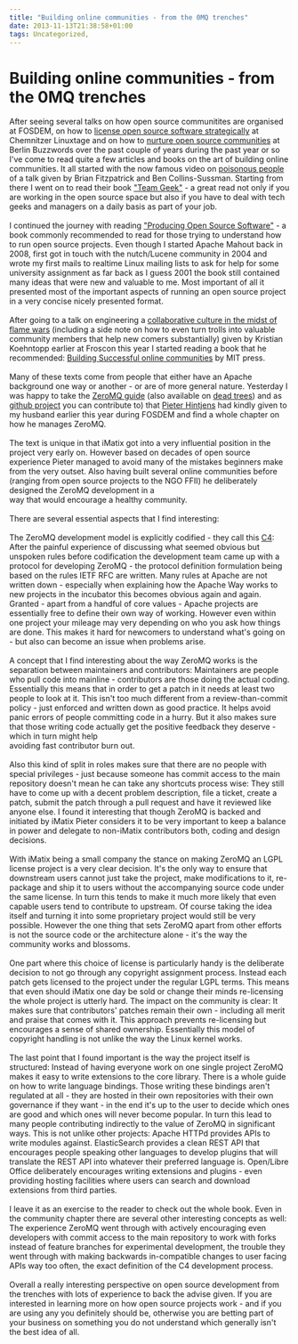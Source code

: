 ```yaml
---
title: "Building online communities - from the 0MQ trenches"
date: 2013-11-13T21:38:58+01:00
tags: Uncategorized,
---
```


# Building online communities - from the 0MQ trenches


After seeing several talks on how open source communitites are organised at FOSDEM, on how to <a 
href="http://chemnitzer.linux-tage.de/2010/vortraege/detail.html?idx=472">license open source software 
strategically</a> at Chemnitzer Linuxtage and on how to <a href="http://vimeo.com/43759727">nurture open source 
communities</a> at Berlin Buzzwords over the past couple of years during the past year or so I've come to read quite a 
few articles and books on the art of building online communities. It all started with the now famous video on <a 
href="http://www.youtube.com/embed/Q52kFL8zVoM">poisonous people</a> of a talk given by Brian Fitzpatrick and Ben 
Collins-Sussman. Starting from there I went on to read their book <a 
href="http://shop.oreilly.com/product/0636920018025.do">"Team Geek"</a> - a great read not only if you are working in 
the open source space but also if you have to deal with tech geeks and managers on a daily basis as part of your 
job.<br><br>I continued the journey with reading <a href="http://producingoss.com/en/producingoss.html">"Producing Open 
Source Software"</a> - a book commonly recommended to read for those trying to understand how to run open source 
projects. Even though I started Apache Mahout back in 2008, first got in touch with the nutch/Lucene community in 2004 
and wrote my first mails to realtime Linux mailing lists to ask for help for some university assignment as far back as 
I guess 2001 the book still contained many ideas that were new and valuable to me. Most important of all it presented 
most of the important aspects of running an open source project in a very concise nicely presented format.<br><br>After 
going to a talk on engineering a <a href="http://programm.froscon.org/2013/events/1296.html">collaborative culture in 
the midst of flame wars</a> (including a side note on how to even turn trolls into valuable community members that help 
new comers substantially) given by Kristian Koehntopp earlier at Froscon this year I started reading a book that he 
recommended: <a href="http://mitpress.mit.edu/books/building-successful-online-communities">Building Successful online 
communities</a> by MIT press.<br><br>Many of these texts come from people that either have an Apache background one way 
or another - or are of more general nature. Yesterday I was happy to take the <a 
href="http://zguide.zeromq.org/page:all">ZeroMQ guide</a> (also available on <a 
href="http://shop.oreilly.com/product/0636920026136.do">dead trees</a>) and as <a 
href="https://github.com/imatix/zguide">github project</a> you can contribute to) that <a 
href="http://en.wikipedia.org/wiki/Pieter_Hintjens">Pieter Hintjens</a> had kindly given to my husband earlier this 
year during FOSDEM and find a whole chapter on how he manages ZeroMQ.<br><br>The text is unique in that iMatix got into 
a very influential position in the project very early on. However based on decades of open source experience Pieter 
managed to avoid many of the mistakes beginners make from the very outset. Also having built several online communities 
before (ranging from open source projects to the NGO FFII) he deliberately designed the ZeroMQ development in a<br>way 
that would encourage a healthy community.<br><br>There are several essential aspects that I find interesting: 
<br><br>The ZeroMQ development model is explicitly codified - they call this <a 
href="http://rfc.zeromq.org/spec:16">C4</a>: After the painful experience of discussing what seemed obvious but 
unspoken rules before codification the development team came up with a protocol for developing ZeroMQ - the protocol 
definition formulation being based on the rules IETF RFC are written. Many rules at Apache are not written down - 
especially when explaining how the Apache Way works to new projects in the incubator this becomes obvious again and 
again. Granted - apart from a handful of core values - Apache projects are essentially free to define their own way of 
working.  However even within one project your mileage may very depending on who you ask how things are done. This 
makes it hard for newcomers to understand what's going on - but also can become an issue when problems arise.<br><br>A 
concept that I find interesting about the way ZeroMQ works is the separation between maintainers and contributors: 
Maintainers are people who pull code into mainline - contributors are those doing the actual coding. Essentially this 
means that in order to get a patch in it needs at least two people to look at it. This isn't too much different from a 
review-than-commit policy - just enforced and written down as good practice. It helps avoid panic errors of people 
committing code in a hurry. But it also makes sure that those writing code actually get the positive feedback they 
deserve - which in turn might help<br>avoiding fast contributor burn out.<br><br>Also this kind of split in roles makes 
sure that there are no people with special privileges - just because someone has commit access to the main repository 
doesn't mean he can take any shortcuts process wise: They still have to come up with a decent problem description, file 
a ticket, create a patch, submit the patch through a pull request and have it reviewed like anyone else. I found it 
interesting that though ZeroMQ is backed and initiated by iMatix Pieter considers it to be very important to keep a 
balance in power and delegate to non-iMatix contributors both, coding and design decisions.<br><br>With iMatix being a 
small company the stance on making ZeroMQ an LGPL license project is a very clear decision. It's the only way to ensure 
that downstream users cannot just take the project, make modifications to it, re-package and ship it to users without 
the accompanying source code under the same license. In turn this tends to make it much more likely that even capable 
users tend to contribute to upstream. Of course taking the idea itself and turning it into some proprietary project 
would still be very possible. However the one thing that sets ZeroMQ apart from other efforts is not the source code or 
the architecture alone - it's the way the community works and blossoms.<br><br>One part where this choice of license is 
particularly handy is the deliberate decision to not go through any copyright assignment process. Instead each patch 
gets licensed to the project under the regular LGPL terms. This means that even should iMatix one day be sold or change 
their minds re-licensing the whole project is utterly hard. The impact on the community is clear: It makes sure that 
contributors' patches remain their own - including all merit and praise that comes with it. This approach prevents 
re-licensing but encourages a sense of shared ownership. Essentially this model of copyright handling is not unlike the 
way the Linux kernel works.<br><br>The last point that I found important is the way the project itself is structured: 
Instead of having everyone work on one single project ZeroMQ makes it easy to write extensions to the core library. 
There is a whole guide on how to write language bindings. Those writing these bindings aren't regulated at all - they 
are hosted in their own repositories with their own governance if they want - in the end it's up to the user to decide 
which ones are good and which ones will never become popular. In turn this lead to many people contributing indirectly 
to the value of ZeroMQ in significant ways. This is not unlike other projects: Apache HTTPd provides APIs to write 
modules against. ElasticSearch provides a clean REST API that encourages people speaking other languages to develop 
plugins that will translate the REST API into whatever their preferred language is. Open/Libre Office deliberately 
encourages writing extensions and plugins - even providing hosting facilities where users can search and download 
extensions from third parties.<br><br>I leave it as an exercise to the reader to check out the whole book. Even in the 
community chapter there are several other interesting concepts as well: The experience ZeroMQ went through with 
actively encouraging even developers with commit access to the main repository to work with forks instead of feature 
branches for experimental development, the trouble they went through with making backwards in-compatible changes to 
user facing APIs way too often, the exact definition of the C4 development process.<br><br>Overall a really interesting 
perspective on open source development from the trenches with lots of experience to back the advise given. If you are 
interested in learning more on how open source projects work - and if you are using any you definitely should be, 
otherwise you are betting part of your business on something you do not understand which generally isn't the best idea 
of all.<br>
